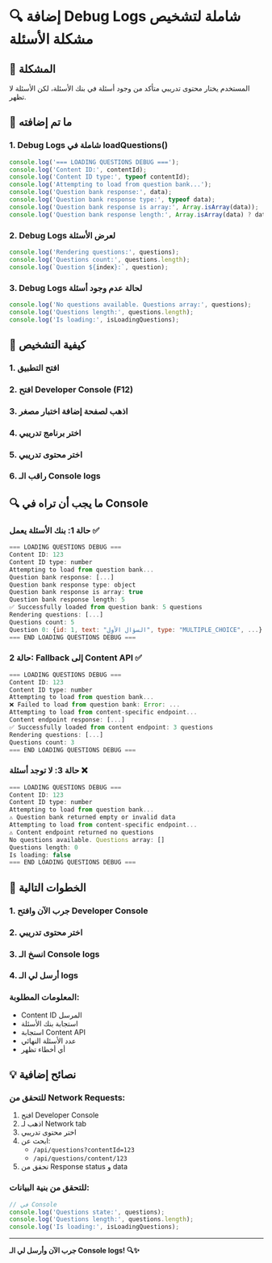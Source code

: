 # 🔍 إضافة Debug Logs شاملة لتشخيص مشكلة الأسئلة

## 🎯 المشكلة

المستخدم يختار محتوى تدريبي متأكد من وجود أسئلة في بنك الأسئلة، لكن الأسئلة لا تظهر.

## 🔧 ما تم إضافته

### 1. Debug Logs شاملة في loadQuestions()
```javascript
console.log('=== LOADING QUESTIONS DEBUG ===');
console.log('Content ID:', contentId);
console.log('Content ID type:', typeof contentId);
console.log('Attempting to load from question bank...');
console.log('Question bank response:', data);
console.log('Question bank response type:', typeof data);
console.log('Question bank response is array:', Array.isArray(data));
console.log('Question bank response length:', Array.isArray(data) ? data.length : 'N/A');
```

### 2. Debug Logs لعرض الأسئلة
```javascript
console.log('Rendering questions:', questions);
console.log('Questions count:', questions.length);
console.log(`Question ${index}:`, question);
```

### 3. Debug Logs لحالة عدم وجود أسئلة
```javascript
console.log('No questions available. Questions array:', questions);
console.log('Questions length:', questions.length);
console.log('Is loading:', isLoadingQuestions);
```

## 🚀 كيفية التشخيص

### 1. افتح التطبيق
### 2. افتح Developer Console (F12)
### 3. اذهب لصفحة إضافة اختبار مصغر
### 4. اختر برنامج تدريبي
### 5. اختر محتوى تدريبي
### 6. راقب الـ Console logs

## 🔍 ما يجب أن تراه في Console

### حالة 1: بنك الأسئلة يعمل ✅
```javascript
=== LOADING QUESTIONS DEBUG ===
Content ID: 123
Content ID type: number
Attempting to load from question bank...
Question bank response: [...]
Question bank response type: object
Question bank response is array: true
Question bank response length: 5
✅ Successfully loaded from question bank: 5 questions
Rendering questions: [...]
Questions count: 5
Question 0: {id: 1, text: "السؤال الأول", type: "MULTIPLE_CHOICE", ...}
=== END LOADING QUESTIONS DEBUG ===
```

### حالة 2: Fallback إلى Content API ✅
```javascript
=== LOADING QUESTIONS DEBUG ===
Content ID: 123
Content ID type: number
Attempting to load from question bank...
❌ Failed to load from question bank: Error: ...
Attempting to load from content-specific endpoint...
Content endpoint response: [...]
✅ Successfully loaded from content endpoint: 3 questions
Rendering questions: [...]
Questions count: 3
=== END LOADING QUESTIONS DEBUG ===
```

### حالة 3: لا توجد أسئلة ❌
```javascript
=== LOADING QUESTIONS DEBUG ===
Content ID: 123
Content ID type: number
Attempting to load from question bank...
⚠️ Question bank returned empty or invalid data
Attempting to load from content-specific endpoint...
⚠️ Content endpoint returned no questions
No questions available. Questions array: []
Questions length: 0
Is loading: false
=== END LOADING QUESTIONS DEBUG ===
```

## 🎯 الخطوات التالية

### 1. جرب الآن وافتح Developer Console
### 2. اختر محتوى تدريبي
### 3. انسخ الـ Console logs
### 4. أرسل لي الـ logs

### المعلومات المطلوبة:
- Content ID المرسل
- استجابة بنك الأسئلة
- استجابة Content API
- عدد الأسئلة النهائي
- أي أخطاء تظهر

## 💡 نصائح إضافية

### للتحقق من Network Requests:
1. افتح Developer Console
2. اذهب لـ Network tab
3. اختر محتوى تدريبي
4. ابحث عن:
   - `/api/questions?contentId=123`
   - `/api/questions/content/123`
5. تحقق من Response status و data

### للتحقق من بنية البيانات:
```javascript
// في Console
console.log('Questions state:', questions);
console.log('Questions length:', questions.length);
console.log('Is loading:', isLoadingQuestions);
```

---

**جرب الآن وأرسل لي الـ Console logs! 🔍✨**
